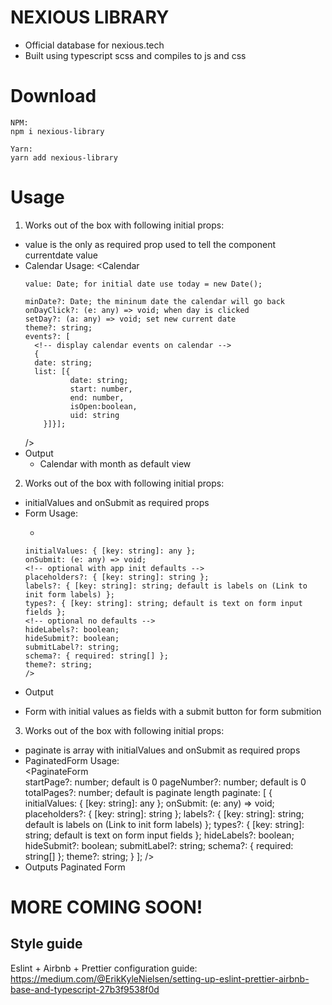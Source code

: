 # NEXIOUS LIBRARY

- Official database for nexious.tech
- Built using typescript scss and compiles to js and css

# Download

```
NPM:
npm i nexious-library

Yarn:
yarn add nexious-library
```
# Usage
1. Works out of the box with following initial props:
  * value is the only as required prop used to tell the component currentdate value
  * Calendar Usage: 
    <Calendar
      <!-- required props -->
        value: Date; for initial date use today = new Date();  
      <!-- optional props -->
        minDate?: Date; the mininum date the calendar will go back 
        onDayClick?: (e: any) => void; when day is clicked 
        setDay?: (a: any) => void; set new current date 
        theme?: string;
        events?: [
          <!-- display calendar events on calendar -->
          {
          date: string; 
          list: [{
                  date: string; 
                  start: number, 
                  end: number, 
                  isOpen:boolean,
                  uid: string 
            }]}];  
      />
  * Output
    - Calendar with month as default view


2. Works out of the box with following initial props:
  * initialValues and onSubmit as required props
  * Form Usage: 
    - <Form
    <!-- required props -->
        initialValues: { [key: string]: any };
        onSubmit: (e: any) => void;
        <!-- optional with app init defaults -->
        placeholders?: { [key: string]: string };
        labels?: { [key: string]: string; default is labels on (Link to init form labels) };
        types?: { [key: string]: string; default is text on form input fields };
        <!-- optional no defaults -->
        hideLabels?: boolean;
        hideSubmit?: boolean;
        submitLabel?: string;
        schema?: { required: string[] };
        theme?: string;
        />
  * Output
  - Form with initial values as fields with a submit button for form submition

3. Works out of the box with following initial props:
  * paginate is array with initialValues and onSubmit as required props
  * PaginatedForm Usage:   
    <PaginateForm  
      startPage?: number; default is 0
      pageNumber?: number; default is 0
      totalPages?: number; default is paginate length
      paginate: [
        {
          <!-- required props -->
          initialValues: { [key: string]: any };
          onSubmit: (e: any) => void;
          <!-- optional with app init defaults -->
          placeholders?: { [key: string]: string };
          labels?: { [key: string]: string; default is labels on (Link to init form labels) };
          types?: { [key: string]: string; default is text on form input fields };
          <!-- optional no defaults -->
          hideLabels?: boolean;
          hideSubmit?: boolean;
          submitLabel?: string;
          schema?: { required: string[] };
          theme?: string;
        }
      ];
    /> 
  * Outputs Paginated Form 

# MORE COMING SOON!
<!-- 
TODO: 
## Rename files in directory

Auto rename files from .js to jsx run on terminal:

- npx nexious-library rename.sh  
  
Auto rename files from .jsx to tsx run on terminal:

- npx nexious-library renameToTsx.sh -->

## Style guide

Eslint + Airbnb + Prettier configuration guide: https://medium.com/@ErikKyleNielsen/setting-up-eslint-prettier-airbnb-base-and-typescript-27b3f9538f0d

